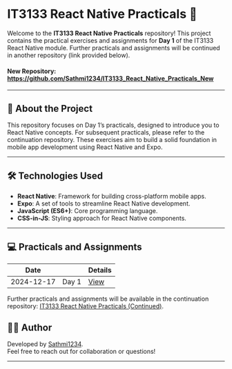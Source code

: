 # IT3133 React Native Practicals 🚀

Welcome to the **IT3133 React Native Practicals** repository! This project contains the practical exercises and assignments for **Day 1** of the IT3133 React Native module. Further practicals and assignments will be continued in another repository (link provided below).

#### New Repository: https://github.com/Sathmi1234/IT3133_React_Native_Practicals_New


---

## 📖 About the Project

This repository focuses on Day 1’s practicals, designed to introduce you to React Native concepts. For subsequent practicals, please refer to the continuation repository. These exercises aim to build a solid foundation in mobile app development using React Native and Expo.

---

## 🛠️ Technologies Used

- **React Native**: Framework for building cross-platform mobile apps.
- **Expo**: A set of tools to streamline React Native development.
- **JavaScript (ES6+)**: Core programming language.
- **CSS-in-JS**: Styling approach for React Native components.

---

## 💻 Practicals and Assignments

| Date       |      | Details                                             |
|------------|------|---------------------------------------------------|
| 2024-12-17 | Day 1 | [View](./2024-12-17/)                      |

Further practicals and assignments will be available in the continuation repository: [IT3133 React Native Practicals (Continued)](https://github.com/Sathmi1234/IT3133_React_Native_Practicals_New).

## 👩‍💻 Author

Developed by [Sathmi1234](https://github.com/Sathmi1234).  
Feel free to reach out for collaboration or questions!

---

